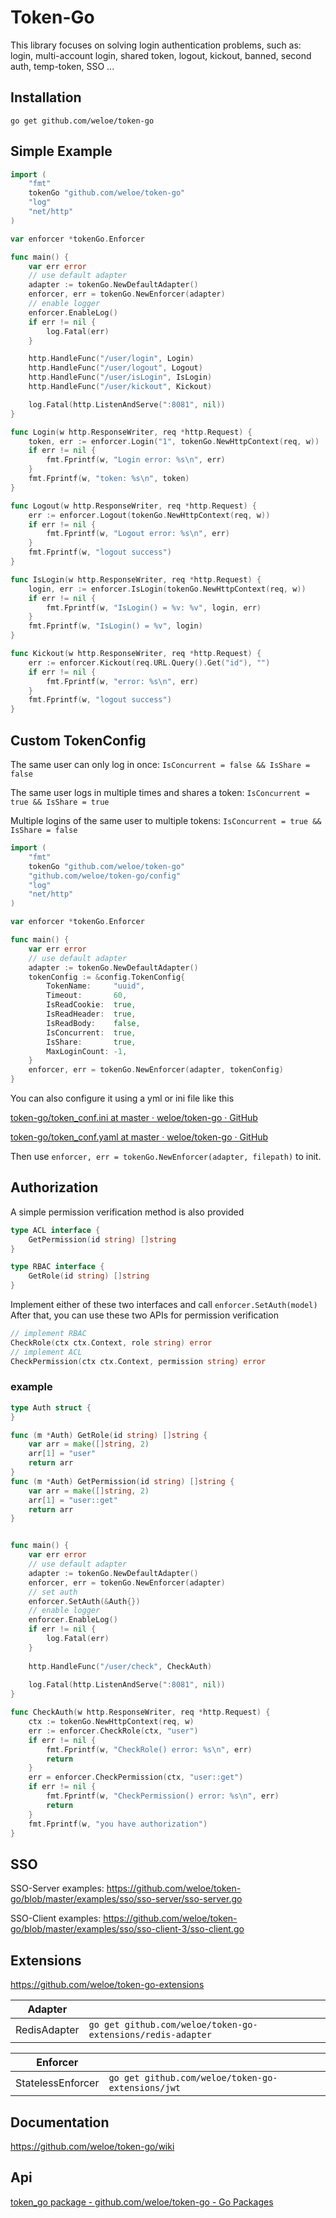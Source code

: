 # Token-Go

This library focuses on solving login authentication problems, such as: login, multi-account login, shared token, logout, kickout, banned, second auth, temp-token, SSO ...

## Installation

```
go get github.com/weloe/token-go
```

## Simple Example

```go
import (
	"fmt"
	tokenGo "github.com/weloe/token-go"
	"log"
	"net/http"
)

var enforcer *tokenGo.Enforcer

func main() {
	var err error
	// use default adapter
	adapter := tokenGo.NewDefaultAdapter()
	enforcer, err = tokenGo.NewEnforcer(adapter)
	// enable logger
	enforcer.EnableLog()
	if err != nil {
		log.Fatal(err)
	}

	http.HandleFunc("/user/login", Login)
	http.HandleFunc("/user/logout", Logout)
	http.HandleFunc("/user/isLogin", IsLogin)
	http.HandleFunc("/user/kickout", Kickout)

	log.Fatal(http.ListenAndServe(":8081", nil))
}

func Login(w http.ResponseWriter, req *http.Request) {
	token, err := enforcer.Login("1", tokenGo.NewHttpContext(req, w))
	if err != nil {
		fmt.Fprintf(w, "Login error: %s\n", err)
	}
	fmt.Fprintf(w, "token: %s\n", token)
}

func Logout(w http.ResponseWriter, req *http.Request) {
	err := enforcer.Logout(tokenGo.NewHttpContext(req, w))
	if err != nil {
		fmt.Fprintf(w, "Logout error: %s\n", err)
	}
	fmt.Fprintf(w, "logout success")
}

func IsLogin(w http.ResponseWriter, req *http.Request) {
	login, err := enforcer.IsLogin(tokenGo.NewHttpContext(req, w))
	if err != nil {
		fmt.Fprintf(w, "IsLogin() = %v: %v", login, err)
	}
	fmt.Fprintf(w, "IsLogin() = %v", login)
}

func Kickout(w http.ResponseWriter, req *http.Request) {
	err := enforcer.Kickout(req.URL.Query().Get("id"), "")
	if err != nil {
		fmt.Fprintf(w, "error: %s\n", err)
	}
	fmt.Fprintf(w, "logout success")
}
```

## Custom TokenConfig

The same user can only log in once:  `IsConcurrent = false && IsShare = false`

The same user logs in multiple times and shares a token:  `IsConcurrent = true && IsShare = true`

Multiple logins of the same user to multiple tokens:  `IsConcurrent = true && IsShare = false`

```go
import (
	"fmt"
	tokenGo "github.com/weloe/token-go"
	"github.com/weloe/token-go/config"
	"log"
	"net/http"
)

var enforcer *tokenGo.Enforcer

func main() {
	var err error
	// use default adapter
	adapter := tokenGo.NewDefaultAdapter()
	tokenConfig := &config.TokenConfig{
		TokenName:     "uuid",
		Timeout:       60,
		IsReadCookie:  true,
		IsReadHeader:  true,
		IsReadBody:    false,
		IsConcurrent:  true,
		IsShare:       true,
		MaxLoginCount: -1,
	}
	enforcer, err = tokenGo.NewEnforcer(adapter, tokenConfig)
}
```
You can also configure it using a yml or ini file like this

[token-go/token_conf.ini at master · weloe/token-go · GitHub](https://github.com/weloe/token-go/blob/master/examples/token_conf.ini)

[token-go/token_conf.yaml at master · weloe/token-go · GitHub](https://github.com/weloe/token-go/blob/master/examples/token_conf.yaml)

Then use `enforcer, err = tokenGo.NewEnforcer(adapter, filepath)`  to init.

## Authorization

A simple permission verification method is also provided
```go
type ACL interface {
	GetPermission(id string) []string
}
```
```go
type RBAC interface {
	GetRole(id string) []string
}
```
Implement either of these two interfaces and call `enforcer.SetAuth(model)`
After that, you can use these two APIs for permission verification

``` go
// implement RBAC
CheckRole(ctx ctx.Context, role string) error
// implement ACL
CheckPermission(ctx ctx.Context, permission string) error
```
### example

```go
type Auth struct {
}

func (m *Auth) GetRole(id string) []string {
	var arr = make([]string, 2)
	arr[1] = "user"
	return arr
}
func (m *Auth) GetPermission(id string) []string {
	var arr = make([]string, 2)
	arr[1] = "user::get"
	return arr
}


func main() {
	var err error
	// use default adapter
	adapter := tokenGo.NewDefaultAdapter()
	enforcer, err = tokenGo.NewEnforcer(adapter)
	// set auth
	enforcer.SetAuth(&Auth{})
	// enable logger
	enforcer.EnableLog()
	if err != nil {
		log.Fatal(err)
	}
	
	http.HandleFunc("/user/check", CheckAuth)
	
	log.Fatal(http.ListenAndServe(":8081", nil))
}

func CheckAuth(w http.ResponseWriter, req *http.Request) {
	ctx := tokenGo.NewHttpContext(req, w)
	err := enforcer.CheckRole(ctx, "user")
	if err != nil {
		fmt.Fprintf(w, "CheckRole() error: %s\n", err)
		return
	}
	err = enforcer.CheckPermission(ctx, "user::get")
	if err != nil {
		fmt.Fprintf(w, "CheckPermission() error: %s\n", err)
		return
	}
	fmt.Fprintf(w, "you have authorization")
}
```
## SSO
SSO-Server examples: https://github.com/weloe/token-go/blob/master/examples/sso/sso-server/sso-server.go

SSO-Client examples: https://github.com/weloe/token-go/blob/master/examples/sso/sso-client-3/sso-client.go


## Extensions
https://github.com/weloe/token-go-extensions

| Adapter      |                                                             |
| ------------ | ----------------------------------------------------------- |
| RedisAdapter | `go get github.com/weloe/token-go-extensions/redis-adapter` |



| Enforcer          |                                                   |
| ----------------- | ------------------------------------------------- |
| StatelessEnforcer | `go get github.com/weloe/token-go-extensions/jwt` |


## Documentation

https://github.com/weloe/token-go/wiki

## Api

[token_go package - github.com/weloe/token-go - Go Packages](https://pkg.go.dev/github.com/weloe/token-go#section-documentation)
